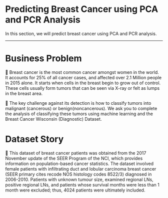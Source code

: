 # Predicting Breast Cancer using PCA and PCR Analysis

In this section, we will predict breast cancer using PCA and PCR analysis.

<hr />

# Business Problem

📌 Breast cancer is the most common cancer amongst women in the world. It accounts for 25% of all cancer cases, and affected over 2.1 Million people in 2015 alone. It starts when cells in the breast begin to grow out of control. These cells usually form tumors that can be seen via X-ray or felt as lumps in the breast area.

📌 The key challenge against its detection is how to classify tumors into malignant (cancerous) or benign(noncancerous). We ask you to complete the analysis of classifying these tumors using machine learning and the Breast Cancer Wisconsin (Diagnostic) Dataset.

# Dataset Story

📌 This dataset of breast cancer patients was obtained from the 2017 November update of the SEER Program of the NCI, which provides information on population-based cancer statistics. The dataset involved female patients with infiltrating duct and lobular carcinoma breast cancer (SEER primary cites recode NOS histology codes 8522/3) diagnosed in 2006-2010. Patients with unknown tumour size, examined regional LNs, positive regional LNs, and patients whose survival months were less than 1 month were excluded; thus, 4024 patients were ultimately included.
